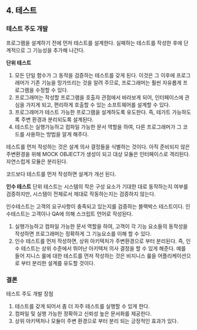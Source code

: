 
## 4. 테스트

### 테스트 주도 개발
프로그램을 설계하기 전에 먼저 테스트를 설계한다. 실패하는 테스트를 작성한 후에 단계적으로 그 기능성을 추가해 나간다.

**단위 테스트**
1. 모든 단일 함수가 그 동작을 검증하는 테스트를 갖게 된다. 이것은 그 이후에 프로그래머가 기존 기능을 망가뜨리는 것을 알려 주므로, 프로그래머는 훨씬 자유롭게 프로그램을 수정할 수 있다.
2. 프로그래머는 작성할 프로그램을 호출자 관점에서 바라보게 되어, 인터페이스에 관심을 가지게 되고, 편리하게 호출할 수 있는 소프트웨어를 설계할 수 있다.
3. 프로그래머가 테스트 가능한 프로그램을 설계하도록 유도한다. 즉, 테가트 가능하도록 주변 환경과 분리되도록 설계된다.
4. 테스트는 실행가능하고 컴파일 가능한 문서 역할을 하여, 다른 프로그래머가 그 코드를 사용하는 방법을 알게 해주다.

테스트를 먼저 작성하는 것은 설계 의사 결정들을 식별하는 것이다. 아직 준비되지 않은 주변환경을 위해 MOCK OBJECT가 생성이 되고 대상 모듈은 인터페이스로 격리된다.  자연스럽게 모듈은 분리된다.

코드보다 테스트를 먼저 작성하면 설계가 개선 된다.

**인수 테스트**
단위 테스트는 시스템의 작은 구성 요소가 기대한 대로 동작하는지 여부를 검증하지만, 시스템이 전체로서 제대로 작동하는지는 검증하지 않는다.

인수테스트는 고객의 요구사항이 충족되고 있는지를 검증하는 블랙박스 테스트이다. 인수테스트는 고객이나 QA에 의해 스크립트 언어로 작성된다.

1. 실행가능하고 컴파일 가능한 문서 역할을 하여, 고객이 각 기능 요소들의 동작성을 작성하면 프로그래머는 정확하게 그 기능요소를 이해 할 수 있다.
2. 인수 테스트를 먼저 작성하면, 상위 아키텍처가 주변환경으로 부터 분리된다. 즉, 인수 테스트는 상위 수준에서 뛰어난 아키텍처 의사 결정을 할 수 있게 해준다. 예를 들어 지니스 룰에 대한 테스트를 먼저 작성하는 것은 비지니스 룰을 어플리케이션으로 부터 분리한 설계를 유도할 것이다.

### 결론
테스트 주도 개발 장점

1. 테스트를 갖게 되어서 좀 더 자주 테스트를 실행할 수 있게 한다. 
2. 컴파일 및 실행 가능한 정확하고 신뢰성 높은 문서화를 제공한다. 
3. 상위 아키텍처나 모듈이 주변 환경으로 부터 분리 되는 긍정적인 효과가 있다.
